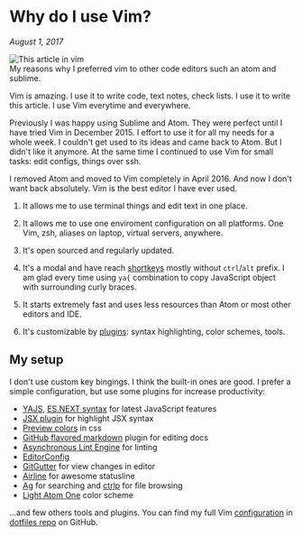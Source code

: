 # Why do I use Vim?

_August 1, 2017_

![This article in vim](https://i.imgur.com/3X4YTeg.png)  
My reasons why I preferred vim to other code editors such an atom and sublime.

Vim is amazing. I use it to write code, text notes, check lists. I use it to
write this article. I use Vim everytime and everywhere.

Previously I was happy using Sublime and Atom. They were perfect until I have
tried Vim in December 2015. I effort to use it for all my needs for a whole
week. I couldn't get used to its ideas and came back to Atom. But I didn't like
it anymore. At the same time I continued to use Vim for small tasks: edit
configs, things over ssh.

I removed Atom and moved to Vim completely in April 2016. And now I don't want
back absolutely. Vim is the best editor I have ever used.

1. It allows me to use terminal things and edit text in one place.

2. It allows me to use one enviroment configuration on all platforms.
  One Vim, zsh, aliases on laptop, virtual servers, anywhere.

3. It's open sourced and regularly updated.

4. It's a modal and have reach [shortkeys](https://vim.rtorr.com)
  mostly without `ctrl`/`alt` prefix. I am glad every time using `ya{` combination
  to copy JavaScript object with surrounding curly braces.

5. It starts extremely fast and uses less resources than Atom or most other editors and IDE.

6. It's customizable by [plugins](http://vimawesome.com): syntax highlighting, color schemes, tools.

## My setup

I don't use custom key bingings. I think the built-in ones are good. I prefer
a simple configuration, but use some plugins for increase productivity:

* [YAJS](https://github.com/othree/yajs.vim), [ES.NEXT syntax](https://github.com/othree/es.next.syntax.vim) for latest JavaScript features
* [JSX plugin](https://github.com/mxw/vim-jsx) for highlight JSX syntax
* [Preview colors](https://github.com/ap/vim-css-color) in css
* [GitHub flavored markdown](https://github.com/rhysd/vim-gfm-syntax) plugin for editing docs
* [Asynchronous Lint Engine](https://github.com/w0rp/ale) for linting
* [EditorConfig](https://github.com/editorconfig/editorconfig-vim)
* [GitGutter](https://github.com/airblade/vim-gitgutter) for view changes in editor
* [Airline](https://github.com/vim-airline/vim-airline) for awesome statusline
* [Ag](https://github.com/rking/ag.vim) for searching and [ctrlp](https://github.com/ctrlpvim/ctrlp.vim) for file browsing
* [Light Atom One](https://github.com/rakr/vim-one) color scheme

...and few others tools and plugins. You can find my full
Vim [configuration](https://github.com/andrepolischuk/dotfiles/blob/master/.vimrc)
in [dotfiles repo](https://github.com/andrepolischuk/dotfiles) on GitHub.
